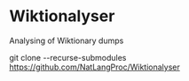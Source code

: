 # Wiktionalyser
Analysing of Wiktionary dumps

git clone --recurse-submodules https://github.com/NatLangProc/Wiktionalyser